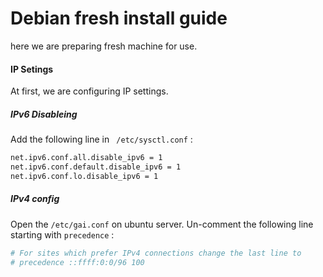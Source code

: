 # Debian fresh install guide
here we are preparing fresh machine for use.
#### IP Setings
At first, we are configuring IP settings.

##### IPv6 Disableing
Add the following line in ` /etc/sysctl.conf` :
``` bash
net.ipv6.conf.all.disable_ipv6 = 1 
net.ipv6.conf.default.disable_ipv6 = 1 
net.ipv6.conf.lo.disable_ipv6 = 1 
```
##### IPv4 config
Open the `/etc/gai.conf` on ubuntu server. 
Un-comment the following line starting with `precedence` :

``` python
# For sites which prefer IPv4 connections change the last line to 
# precedence ::ffff:0:0/96 100 
```


